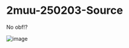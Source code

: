 # 2muu-250203-Source

No obf!?


![image](https://github.com/user-attachments/assets/04a83919-3143-4244-8ac5-85fe7581d6be)
